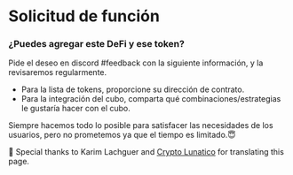 # Solicitud de función

### ¿Puedes agregar este DeFi y ese token?

Pide el deseo en discord #feedback con la siguiente información, y la revisaremos regularmente.&#x20;

* Para la lista de tokens, proporcione su dirección de contrato.&#x20;
* Para la integración del cubo, comparta qué combinaciones/estrategias le gustaría hacer con el cubo.

Siempre hacemos todo lo posible para satisfacer las necesidades de los usuarios, pero no prometemos ya que el tiempo es limitado.:innocent:&#x20;



🧊 Special thanks to Karim Lachguer and [Crypto Lunatico](https://www.youtube.com/c/CryptoLunatico) for translating this page.

